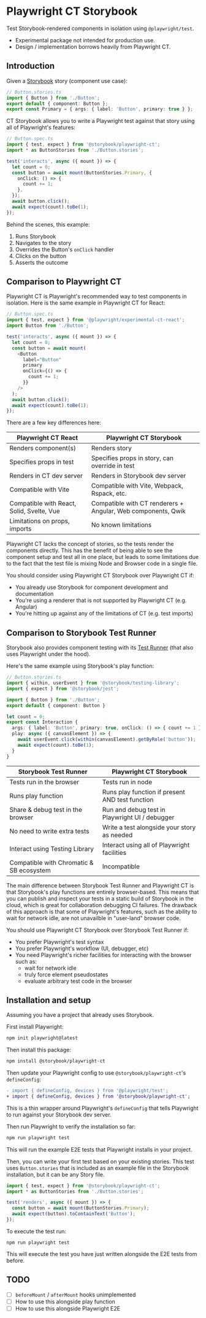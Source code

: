 # Playwright CT Storybook

Test Storybook-rendered components in isolation using `@playwright/test`.

- Experimental package not intended for production use.
- Design / implementation borrows heavily from Playwright CT.

## Introduction

Given a [Storybook](https://storybook.js.org) story (component use case):

```ts
// Button.stories.ts
import { Button } from './Button';
export default { component: Button };
export const Primary = { args: { label: 'Button', primary: true } };
```

CT Storybook allows you to write a Playwright test against that story using all of Playwright's features:

```ts
// Button.spec.ts
import { test, expect } from '@storybook/playwright-ct';
import * as ButtonStories from './Button.stories';

test('interacts', async ({ mount }) => {
  let count = 0;
  const button = await mount(ButtonStories.Primary, {
    onClick: () => {
      count += 1;
    },
  });
  await button.click();
  await expect(count).toBe(1);
});
```

Behind the scenes, this example:

1. Runs Storybook
2. Navigates to the story
3. Overrides the Button's `onClick` handler
4. Clicks on the button
5. Asserts the outcome

## Comparison to Playwright CT

Playwright CT is Playwright's recommended way to test components in isolation. Here is the same example in Playwright CT for React:

```ts
// Button.spec.ts
import { test, expect } from '@playwright/experimental-ct-react';
import Button from './Button';

test('interacts', async ({ mount }) => {
  let count = 0;
  const button = await mount(
    <Button
      label="Button"
      primary
      onClick={() => {
        count += 1;
      }}
    />
  );
  await button.click();
  await expect(count).toBe(1);
});
```

There are a few key differences here:

| Playwright CT React                       | Playwright CT Storybook                                      |
| ----------------------------------------- | ------------------------------------------------------------ |
| Renders component(s)                      | Renders story                                                |
| Specifies props in test                   | Specifies props in story, can override in test               |
| Renders in CT dev server                  | Renders in Storybook dev server                              |
| Compatible with Vite                      | Compatible with Vite, Webpack, Rspack, etc.                  |
| Compatible with React, Solid, Svelte, Vue | Compatible with CT renderers + Angular, Web components, Qwik |
| Limitations on props, imports             | No known limitations                                         |

Playwright CT lacks the concept of stories, so the tests render the components directly. This has the benefit of being able to see the component setup and test all in one place, but leads to some limitations due to the fact that the test file is mixing Node and Browser code in a single file.

You should consider using Playwright CT Storybook over Playwright CT if:

- You already use Storybook for component development and documentation
- You're using a renderer that is not supported by Playwright CT (e.g. Angular)
- You're hitting up against any of the limitations of CT (e.g. test imports)

## Comparison to Storybook Test Runner

Storybook also provides component testing with its [Test Runner](https://storybook.js.org/docs/react/writing-tests/test-runner) (that also uses Playwright under the hood).

Here's the same example using Storybook's play function:

```ts
// Button.stories.ts
import { within, userEvent } from '@storybook/testing-library';
import { expect } from '@storybook/jest';

import { Button } from './Button';
export default { component: Button }

let count = 0;
export const Interaction {
  args: { label: 'Button', primary: true, onClick: () => { count += 1 } },
  play: async ({ canvasElement }) => {
    await userEvent.click(within(canvasElement).getByRole('button'));
    await expect(count).toBe(1);
  }
}
```

| Storybook Test Runner                    | Playwright CT Storybook                         |
| ---------------------------------------- | ----------------------------------------------- |
| Tests run in the browser                 | Tests run in node                               |
| Runs play function                       | Runs play function if present AND test function |
| Share & debug test in the browser        | Run and debug test in Playwright UI / debugger  |
| No need to write extra tests             | Write a test alongside your story as needed     |
| Interact using Testing Library           | Interact using all of Playwright facilities     |
| Compatible with Chromatic & SB ecosystem | Incompatible                                    |

The main difference between Storybook Test Runner and Playwright CT is that Storybook's play functions are entirely browser-based. This means that you can publish and inspect your tests in a static build of Storybook in the cloud, which is great for collaboration debugging CI failures. The drawback of this approach is that some of Playwright's features, such as the ability to wait for network idle, are not unavailble in "user-land" browser code.

You should use Playwright CT Storybook over Storybook Test Runner if:

- You prefer Playwright's test syntax
- You prefer Playwright's workflow (UI, debugger, etc)
- You need Playwright's richer facilities for interacting with the browser such as:
  - wait for network idle
  - truly force element pseudostates
  - evaluate arbitrary test code in the browser

## Installation and setup

Assuming you have a project that already uses Storybook.

First install Playwright:

```sh
npm init playwright@latest
```

Then install this package:

```sh
npm install @storybook/playwright-ct
```

Then update your Playwright config to use `@storybook/playwright-ct`'s `defineConfig`:

```diff
- import { defineConfig, devices } from '@playwright/test';
+ import { defineConfig, devices } from '@storybook/playwright-ct';
```

This is a thin wrapper around Playwright's `defineConfig` that tells Playwright to run against your Storybook dev server.

Then run Playwright to verify the installation so far:

```sh
npm run playwright test
```

This will run the example E2E tests that Playwright installs in your project.

Then, you can write your first test based on your existing stories. This test uses `Button.stories` that is included as an example file in the Storybook installation, but it can be any Story file.

```js
import { test, expect } from '@storybook/playwright-ct';
import * as ButtonStories from './Button.stories';

test('renders', async ({ mount }) => {
  const button = await mount(ButtonStories.Primary);
  await expect(button).toContainText('Button');
});
```

To execute the test run:

```
npm run playwright test
```

This will execute the test you have just written alongside the E2E tests from before.

## TODO

- [ ] `beforeMount` / `afterMount` hooks unimplemented
- [ ] How to use this alongside play function
- [ ] How to use this alongside Playwright E2E
